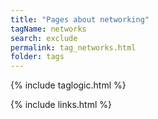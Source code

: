 ```yaml
---
title: "Pages about networking"
tagName: networks
search: exclude
permalink: tag_networks.html
folder: tags
---
```

{% include taglogic.html %}

{% include links.html %}

